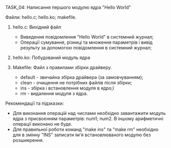 TASK_04: Написання першого модулю ядра "Hello World"

Файли: hello.c; hello.ko; makefile.

1. hello.c: Вихідний файл
    - Виведення повідомлення "Hello World" в системний журнал;
    - Операції сумування, різниці та множення параметрів і вивід результу за допомогою повідомлення в системний журнал;

2. hello.ko: Побудований модуль ядра

3. Makefile: Файл з правилами збірки драйверу.
    - default - звичайна збірка драйвера (за замовчуванням);
    - clean - очищення не потрібних файлів після збірки;
    - ins - збірка і встановлення модуля в ядро;ї
    - rm - видалення модуля з ядра.

Рекомендації та підзказки: 
- Для виконання операцій над числами необхідно завантажити модуль ядра з присвоєнням параметрів: num1; num2. В іншому арифметичні операції виконано не буде.
- Для правильної роботи команд "make ins" та "make rm" необхідно для в змінну "INS" записати ім'я встановлюваного модулю без розшиерення.